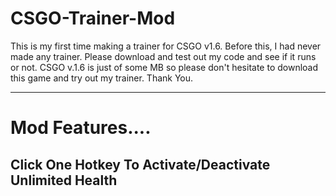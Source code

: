 # CSGO-Trainer-Mod
This is my first time making a trainer for CSGO v1.6. Before this, I had never made any trainer. Please download and test out my code and see if it runs or not. CSGO v.1.6 is just of some MB so please don't hesitate to download this game and try out my trainer. Thank You.


-----------------------------------------------------------------------------------------------------
# Mod Features....
Click One Hotkey To Activate/Deactivate Unlimited Health
-----------------------------------------------------------------------------------------------------

